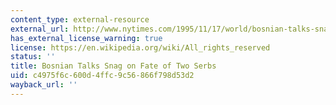 ```yaml
---
content_type: external-resource
external_url: http://www.nytimes.com/1995/11/17/world/bosnian-talks-snag-on-fate-of-two-serbs.html?pagewanted=all&src=pm
has_external_license_warning: true
license: https://en.wikipedia.org/wiki/All_rights_reserved
status: ''
title: Bosnian Talks Snag on Fate of Two Serbs
uid: c4975f6c-600d-4ffc-9c56-866f798d53d2
wayback_url: ''
---
```

